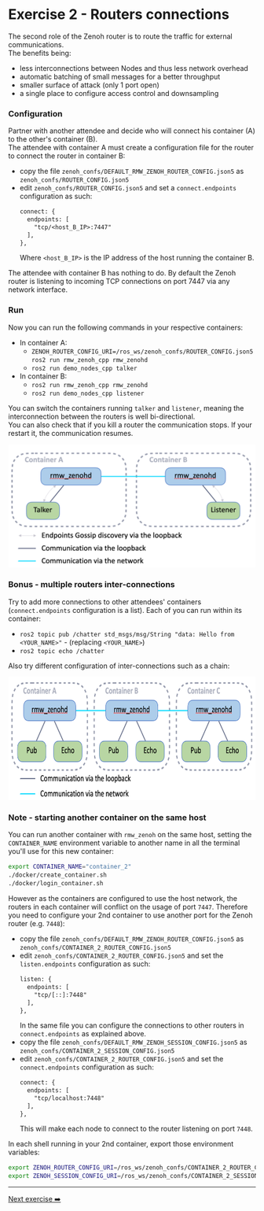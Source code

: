 # Exercise 2 - Routers connections


The second role of the Zenoh router is to route the traffic for external communications.  
The benefits being:
  - less interconnections between Nodes and thus less network overhead
  - automatic batching of small messages for a better throughput
  - smaller surface of attack (only 1 port open)
  - a single place to configure access control and downsampling

### Configuration

Partner with another attendee and decide who will connect his container (A) to the other's container (B).  
The attendee with container A must create a configuration file for the router to connect the router in container B:

- copy the file `zenoh_confs/DEFAULT_RMW_ZENOH_ROUTER_CONFIG.json5` as `zenoh_confs/ROUTER_CONFIG.json5`
- edit `zenoh_confs/ROUTER_CONFIG.json5` and set a `connect.endpoints` configuration as such:
  ```json5
  connect: {
    endpoints: [
      "tcp/<host_B_IP>:7447"
    ],
  },
  ```
  Where `<host_B_IP>` is the IP address of the host running the container B.

The attendee with container B has nothing to do. By default the Zenoh router is listening to incoming TCP connections on port 7447 via any network interface.

### Run

Now you can run the following commands in your respective containers:
- In container A:
  - `ZENOH_ROUTER_CONFIG_URI=/ros_ws/zenoh_confs/ROUTER_CONFIG.json5 ros2 run rmw_zenoh_cpp rmw_zenohd`
  - `ros2 run demo_nodes_cpp talker`
- In container B:
  - `ros2 run rmw_zenoh_cpp rmw_zenohd`
  - `ros2 run demo_nodes_cpp listener`

You can switch the containers running `talker` and `listener`, meaning the interconnection between the routers is well bi-directional.  
You can also check that if you kill a router the communication stops. If your restart it, the communication resumes.

<p align="center"><img src="pictures/talker-listener-2-containers.png"  height="250"/></p>


### Bonus - multiple routers inter-connections

Try to add more connections to other attendees' containers (`connect.endpoints` configuration is a list).
Each of you can run within its container:
- `ros2 topic pub /chatter std_msgs/msg/String "data: Hello from <YOUR_NAME>"` - (replacing `<YOUR_NAME>`)
- `ros2 topic echo /chatter`

Also try different configuration of inter-connections such as a chain:

<p align="center"><img src="pictures/talker-listener-3-containers.png"  height="250"/></p>


### Note - starting another container on the same host

You can run another container with `rmw_zenoh` on the same host, setting the `CONTAINER_NAME` environment variable to another name in all the terminal you'll use for this new container:
```bash
export CONTAINER_NAME="container_2"
./docker/create_container.sh
./docker/login_container.sh
```

However as the containers are configured to use the host network, the routers in each container will conflict on the usage of port `7447`. Therefore you need to configure your 2nd container to use another port for the Zenoh router (e.g. `7448`):

- copy the file `zenoh_confs/DEFAULT_RMW_ZENOH_ROUTER_CONFIG.json5` as `zenoh_confs/CONTAINER_2_ROUTER_CONFIG.json5`
- edit `zenoh_confs/CONTAINER_2_ROUTER_CONFIG.json5` and set the `listen.endpoints` configuration as such:
  ```json5
  listen: {
    endpoints: [
      "tcp/[::]:7448"
    ],
  },
  ```
  In the same file you can configure the connections to other routers in `connect.endpoints` as explained above.
- copy the file `zenoh_confs/DEFAULT_RMW_ZENOH_SESSION_CONFIG.json5` as `zenoh_confs/CONTAINER_2_SESSION_CONFIG.json5`
- edit `zenoh_confs/CONTAINER_2_ROUTER_CONFIG.json5` and set the `connect.endpoints` configuration as such:
  ```json5
  connect: {
    endpoints: [
      "tcp/localhost:7448"
    ],
  },
  ```
   This will make each node to connect to the router listening on port `7448`.

In each shell running in your 2nd container, export those environment variables:
```bash
export ZENOH_ROUTER_CONFIG_URI=/ros_ws/zenoh_confs/CONTAINER_2_ROUTER_CONFIG.json5
export ZENOH_SESSION_CONFIG_URI=/ros_ws/zenoh_confs/CONTAINER_2_SESSION_CONFIG.json5
```

---
[Next exercise ➡️](ex-3.md)